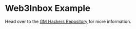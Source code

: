 # Web3Inbox Example

Head over to the [GM Hackers Repository](https://github.com/WalletConnect/gm-hackers) for more information.
